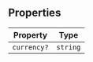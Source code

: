## Properties

| Property | Type |
| ------ | ------ |
| <a id="currency"></a> `currency?` | `string` |
